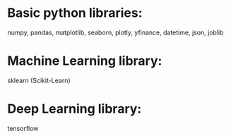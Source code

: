 # Basic python libraries:
numpy, pandas, matplotlib, seaborn, plotly, yfinance, datetime, json, joblib

# Machine Learning library:
sklearn (Scikit-Learn)

# Deep Learning library:
tensorflow

